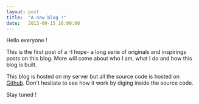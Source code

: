 ```yaml
---
layout: post
title:  "A new blog !"
date:   2013-09-15 16:00:00
---
```


Hello everyone !

This is the first post of a -I hope- a long serie of originals and inspirings posts on this blog. More will come about who I am, what I do and how this blog is built.

This blog is hosted on my server but all the source code is hosted on [Github](https://github.com/geekuillaume/Geekuillaume-Blog/). Don't hesitate to see how it work by diging inside the source code.

Stay tuned !
